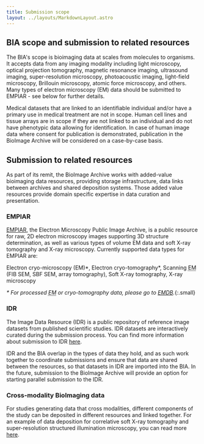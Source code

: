 ```yaml
---
title: Submission scope
layout: ../layouts/MarkdownLayout.astro
---
```

## BIA scope and submission to related resources

The BIA's scope is bioimaging data at scales from molecules to organisms. It accepts data from any imaging modality including light microscopy, optical projection tomography, magnetic resonance imaging, ultrasound imaging, super-resolution microscopy, photoacoustic imaging, light-field microscopy, Brillouin microscopy, atomic force microscopy, and others. Many types of electron microscopy (EM) data should be submitted to EMPIAR - see below for further details.

Medical datasets that are linked to an identifiable individual and/or have a primary use in medical treatment are not in scope. Human cell lines and tissue arrays are in scope if they are not linked to an individual and do not have phenotypic data allowing for identification. In case of human image data where consent for publication is demonstrated, publication in the BioImage Archive will be considered on a case-by-case basis.

## Submission to related resources 

As part of its remit, the BioImage Archive works with added-value bioimaging data resources, providing storage infrastructure, data links between archives and shared deposition systems. Those added value resources provide domain specific expertise in data curation and presentation.

### EMPIAR

[EMPIAR](https://www.ebi.ac.uk/empiar/), the Electron Microscopy Public Image Archive, is a public resource for raw, 2D electron microscopy images supporting 3D structure determination, as well as various types of volume EM data and soft X-ray tomography and X-ray microscopy. Currently supported data types for EMPIAR are:

Electron cryo-microscopy (EM)\*,  Electron cryo-tomography\*, Scanning <abbr title="Electron cryo-microscopy">EM</abbr> (FIB SEM, SBF SEM, array tomography), Soft X-ray tomography, X-ray microscopy 

_* For processed <abbr title="Electron cryo-microscopy">EM</abbr> or cryo-tomography data, please go to [EMDB](http://www.ebi.ac.uk/emdb/)._{:.small}

### IDR

The Image Data Resource (IDR) is a public repository of reference image datasets from published scientific studies. IDR datasets are interactively curated during the submission process. You can find more information about submission to IDR [here](https://idr.openmicroscopy.org/about/submission.html). 

IDR and the BIA overlap in the types of data they hold, and as such work together to coordinate submissions and ensure that data are shared between the resources, so that datasets in IDR are imported into the BIA. In the future, submission to the BioImage Archive will provide an option for starting parallel submission to the IDR.

### Cross-modality BioImaging data

For studies generating data that cross modalities, different components of the study can be deposited in different resources and linked together. For an example of data deposition for correlative soft X-ray tomography and super-resolution structured illumination microscopy, you can read more [here](http://europepmc.org/abstract/MED/33490973).